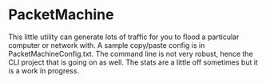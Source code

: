 PacketMachine
================================
This little utility can generate lots of traffic for you to flood a particular computer or network with.
A sample copy/paste config is in PacketMachineConfig.txt. The command line is not very robust, hence the 
CLI project that is going on as well. The stats are a little off sometimes but it is a work in progress.
